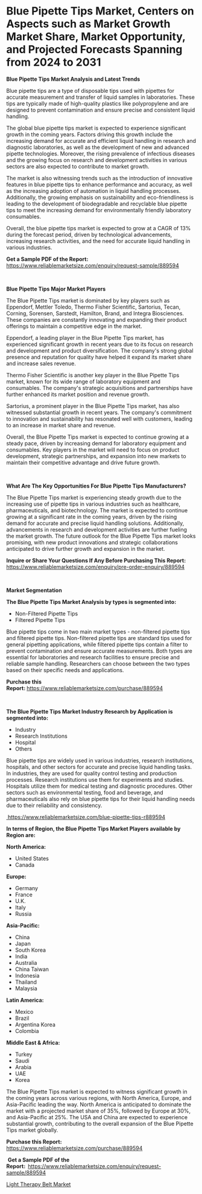 <p><h1>Blue Pipette Tips Market, Centers on Aspects such as Market Growth Market Share, Market Opportunity, and Projected Forecasts Spanning from 2024 to 2031</h1></p><p><strong>Blue Pipette Tips Market Analysis and Latest Trends</strong></p>
<p><p>Blue pipette tips are a type of disposable tips used with pipettes for accurate measurement and transfer of liquid samples in laboratories. These tips are typically made of high-quality plastics like polypropylene and are designed to prevent contamination and ensure precise and consistent liquid handling.</p><p>The global blue pipette tips market is expected to experience significant growth in the coming years. Factors driving this growth include the increasing demand for accurate and efficient liquid handling in research and diagnostic laboratories, as well as the development of new and advanced pipette technologies. Moreover, the rising prevalence of infectious diseases and the growing focus on research and development activities in various sectors are also expected to contribute to market growth.</p><p>The market is also witnessing trends such as the introduction of innovative features in blue pipette tips to enhance performance and accuracy, as well as the increasing adoption of automation in liquid handling processes. Additionally, the growing emphasis on sustainability and eco-friendliness is leading to the development of biodegradable and recyclable blue pipette tips to meet the increasing demand for environmentally friendly laboratory consumables.</p><p>Overall, the blue pipette tips market is expected to grow at a CAGR of 13% during the forecast period, driven by technological advancements, increasing research activities, and the need for accurate liquid handling in various industries.</p></p>
<p><strong>Get a Sample PDF of the Report:&nbsp;</strong> <a href="https://www.reliablemarketsize.com/enquiry/request-sample/889594">https://www.reliablemarketsize.com/enquiry/request-sample/889594</a></p>
<p>&nbsp;</p>
<p><strong>Blue Pipette Tips Major Market Players</strong></p>
<p><p>The Blue Pipette Tips market is dominated by key players such as Eppendorf, Mettler Toledo, Thermo Fisher Scientific, Sartorius, Tecan, Corning, Sorensen, Sarstedt, Hamilton, Brand, and Integra Biosciences. These companies are constantly innovating and expanding their product offerings to maintain a competitive edge in the market.</p><p>Eppendorf, a leading player in the Blue Pipette Tips market, has experienced significant growth in recent years due to its focus on research and development and product diversification. The company's strong global presence and reputation for quality have helped it expand its market share and increase sales revenue.</p><p>Thermo Fisher Scientific is another key player in the Blue Pipette Tips market, known for its wide range of laboratory equipment and consumables. The company's strategic acquisitions and partnerships have further enhanced its market position and revenue growth.</p><p>Sartorius, a prominent player in the Blue Pipette Tips market, has also witnessed substantial growth in recent years. The company's commitment to innovation and sustainability has resonated well with customers, leading to an increase in market share and revenue.</p><p>Overall, the Blue Pipette Tips market is expected to continue growing at a steady pace, driven by increasing demand for laboratory equipment and consumables. Key players in the market will need to focus on product development, strategic partnerships, and expansion into new markets to maintain their competitive advantage and drive future growth.</p></p>
<p>&nbsp;</p>
<p><strong>What Are The Key Opportunities For Blue Pipette Tips Manufacturers?</strong></p>
<p><p>The Blue Pipette Tips market is experiencing steady growth due to the increasing use of pipette tips in various industries such as healthcare, pharmaceuticals, and biotechnology. The market is expected to continue growing at a significant rate in the coming years, driven by the rising demand for accurate and precise liquid handling solutions. Additionally, advancements in research and development activities are further fueling the market growth. The future outlook for the Blue Pipette Tips market looks promising, with new product innovations and strategic collaborations anticipated to drive further growth and expansion in the market.</p></p>
<p><strong>Inquire or Share Your Questions If Any Before Purchasing This Report:</strong> <a href="https://www.reliablemarketsize.com/enquiry/pre-order-enquiry/889594">https://www.reliablemarketsize.com/enquiry/pre-order-enquiry/889594</a></p>
<p>&nbsp;</p>
<p><strong>Market Segmentation</strong></p>
<p><strong>The Blue Pipette Tips Market Analysis by types is segmented into:</strong></p>
<p><ul><li>Non-Filtered Pipette Tips</li><li>Filtered Pipette Tips</li></ul></p>
<p><p>Blue pipette tips come in two main market types - non-filtered pipette tips and filtered pipette tips. Non-filtered pipette tips are standard tips used for general pipetting applications, while filtered pipette tips contain a filter to prevent contamination and ensure accurate measurements. Both types are essential for laboratories and research facilities to ensure precise and reliable sample handling. Researchers can choose between the two types based on their specific needs and applications.</p></p>
<p><strong>Purchase this Report:&nbsp;</strong><a href="https://www.reliablemarketsize.com/purchase/889594">https://www.reliablemarketsize.com/purchase/889594</a></p>
<p>&nbsp;</p>
<p><strong>The Blue Pipette Tips Market Industry Research by Application is segmented into:</strong></p>
<p><ul><li>Industry</li><li>Research Institutions</li><li>Hospital</li><li>Others</li></ul></p>
<p><p>Blue pipette tips are widely used in various industries, research institutions, hospitals, and other sectors for accurate and precise liquid handling tasks. In industries, they are used for quality control testing and production processes. Research institutions use them for experiments and studies. Hospitals utilize them for medical testing and diagnostic procedures. Other sectors such as environmental testing, food and beverage, and pharmaceuticals also rely on blue pipette tips for their liquid handling needs due to their reliability and consistency.</p></p>
<p><a href="https://www.reliablemarketsize.com/blue-pipette-tips-r889594">&nbsp;https://www.reliablemarketsize.com/blue-pipette-tips-r889594</a></p>
<p><strong>In terms of Region, the Blue Pipette Tips Market Players available by Region are:</strong></p>
<p>
    <p> <strong> North America: </strong>
        <ul>
            <li>United States</li>
            <li>Canada</li>
        </ul>
        </p> 
    <p> <strong> Europe: </strong>
        <ul>
            <li>Germany</li>
            <li>France</li>
            <li>U.K.</li>
            <li>Italy</li>
            <li>Russia</li>
        </ul>
        </p> 
    <p> <strong> Asia-Pacific: </strong>
        <ul>
            <li>China</li>
            <li>Japan</li>
            <li>South Korea</li>
            <li>India</li>
            <li>Australia</li>
            <li>China Taiwan</li>
            <li>Indonesia</li>
            <li>Thailand</li>
            <li>Malaysia</li>
        </ul>
        </p> 
    <p> <strong> Latin America: </strong>
        <ul>
            <li>Mexico</li>
            <li>Brazil</li>
            <li>Argentina Korea</li>
            <li>Colombia</li>
        </ul>
        </p> 
    <p> <strong> Middle East & Africa: </strong>
        <ul>
            <li>Turkey</li>
            <li>Saudi</li>
            <li>Arabia</li>
            <li>UAE</li>
            <li>Korea</li>
        </ul>
    </p>
    </p>
<p><p>The Blue Pipette Tips market is expected to witness significant growth in the coming years across various regions, with North America, Europe, and Asia-Pacific leading the way. North America is anticipated to dominate the market with a projected market share of 35%, followed by Europe at 30%, and Asia-Pacific at 25%. The USA and China are expected to experience substantial growth, contributing to the overall expansion of the Blue Pipette Tips market globally.</p></p>
<p><strong>Purchase this Report: </strong><a href="https://www.reliablemarketsize.com/purchase/889594">https://www.reliablemarketsize.com/purchase/889594</a></p>
<p>&nbsp;<strong>Get a Sample PDF of the Report:&nbsp;&nbsp;</strong><a href="https://www.reliablemarketsize.com/enquiry/request-sample/889594">https://www.reliablemarketsize.com/enquiry/request-sample/889594</a></p>
<p><strong></strong></p>
<p><p><a href="https://github.com/JameTravis/Market-Research-Report-List-6/blob/main/light-therapy-belt-market.md">Light Therapy Belt Market</a></p></p>